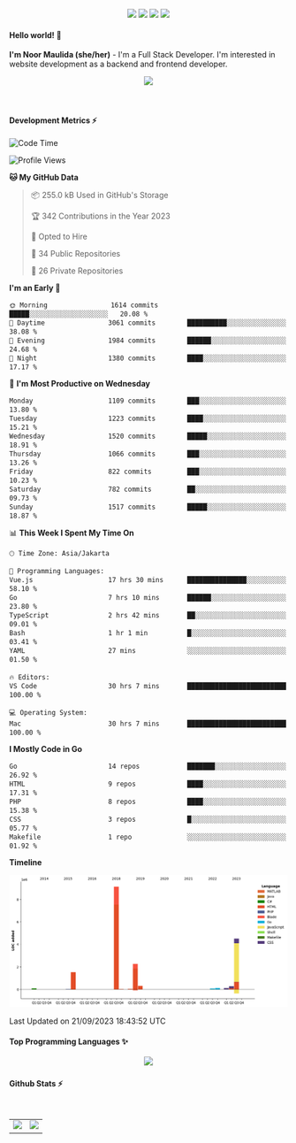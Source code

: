 <p align="center">
  <img src="https://dev.discordprofiles.me/badge/status/814439552055771206?simple=true">
  <img src="https://dev.discordprofiles.me/badge/playing/814439552055771206">
  <img src="https://dev.discordprofiles.me/badge/vscode/814439552055771206">
  <img src="https://dev.discordprofiles.me/badge/spotify/814439552055771206">
</p>

#### Hello world! 👋
**I'm Noor Maulida (she/her)** - I'm a Full Stack Developer. I'm interested in website development as a backend and frontend developer.

<p align="center">
  <img src="https://skillicons.dev/icons?i=go,php,laravel,nodejs,vue,express,ruby,mongodb,docker,aws,gcp" />
</p>
<br>

#### Development Metrics ⚡
<!--START_SECTION:waka-->
![Code Time](http://img.shields.io/badge/Code%20Time-239%20hrs%2038%20mins-blue)

![Profile Views](http://img.shields.io/badge/Profile%20Views-0-blue)

**🐱 My GitHub Data** 

> 📦 255.0 kB Used in GitHub's Storage 
 > 
> 🏆 342 Contributions in the Year 2023
 > 
> 💼 Opted to Hire
 > 
> 📜 34 Public Repositories 
 > 
> 🔑 26 Private Repositories 
 > 
**I'm an Early 🐤** 

```text
🌞 Morning                1614 commits        █████░░░░░░░░░░░░░░░░░░░░   20.08 % 
🌆 Daytime                3061 commits        ██████████░░░░░░░░░░░░░░░   38.08 % 
🌃 Evening                1984 commits        ██████░░░░░░░░░░░░░░░░░░░   24.68 % 
🌙 Night                  1380 commits        ████░░░░░░░░░░░░░░░░░░░░░   17.17 % 
```
📅 **I'm Most Productive on Wednesday** 

```text
Monday                   1109 commits        ███░░░░░░░░░░░░░░░░░░░░░░   13.80 % 
Tuesday                  1223 commits        ████░░░░░░░░░░░░░░░░░░░░░   15.21 % 
Wednesday                1520 commits        █████░░░░░░░░░░░░░░░░░░░░   18.91 % 
Thursday                 1066 commits        ███░░░░░░░░░░░░░░░░░░░░░░   13.26 % 
Friday                   822 commits         ███░░░░░░░░░░░░░░░░░░░░░░   10.23 % 
Saturday                 782 commits         ██░░░░░░░░░░░░░░░░░░░░░░░   09.73 % 
Sunday                   1517 commits        █████░░░░░░░░░░░░░░░░░░░░   18.87 % 
```


📊 **This Week I Spent My Time On** 

```text
🕑︎ Time Zone: Asia/Jakarta

💬 Programming Languages: 
Vue.js                   17 hrs 30 mins      ███████████████░░░░░░░░░░   58.10 % 
Go                       7 hrs 10 mins       ██████░░░░░░░░░░░░░░░░░░░   23.80 % 
TypeScript               2 hrs 42 mins       ██░░░░░░░░░░░░░░░░░░░░░░░   09.01 % 
Bash                     1 hr 1 min          █░░░░░░░░░░░░░░░░░░░░░░░░   03.41 % 
YAML                     27 mins             ░░░░░░░░░░░░░░░░░░░░░░░░░   01.50 % 

🔥 Editors: 
VS Code                  30 hrs 7 mins       █████████████████████████   100.00 % 

💻 Operating System: 
Mac                      30 hrs 7 mins       █████████████████████████   100.00 % 
```

**I Mostly Code in Go** 

```text
Go                       14 repos            ███████░░░░░░░░░░░░░░░░░░   26.92 % 
HTML                     9 repos             ████░░░░░░░░░░░░░░░░░░░░░   17.31 % 
PHP                      8 repos             ████░░░░░░░░░░░░░░░░░░░░░   15.38 % 
CSS                      3 repos             █░░░░░░░░░░░░░░░░░░░░░░░░   05.77 % 
Makefile                 1 repo              ░░░░░░░░░░░░░░░░░░░░░░░░░   01.92 % 
```



**Timeline**

![Lines of Code chart](https://raw.githubusercontent.com/noormaulida/noormaulida/main/assets/bar_graph.png)


 Last Updated on 21/09/2023 18:43:52 UTC
<!--END_SECTION:waka-->

#### Top Programming Languages ✨
<p align="center">
  <img src="https://api.githubtrends.io/user/svg/noormaulida/langs?time_range=one_year&include_private=true&compact=true&theme=dark" />
</p>

#### Github Stats ⚡
<p align="center">
  <table>
    <tr>
      <td>
        <img src="https://github-readme-streak-stats.herokuapp.com?user=noormaulida&theme=react&hide_border=true&mode=weekly" height="180" />
      </td>
      <td>
        <img src="https://github-readme-stats.vercel.app/api?username=noormaulida&theme=react&count_private=true&hide_border=true&line_height=20" height="180"/>
      </td>
    </tr>
</p>
<br>
